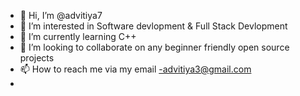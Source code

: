 - 👋 Hi, I’m @advitiya7
- 👀 I’m interested in Software devlopment & Full Stack Devlopment
- 🌱 I’m currently learning C++
- 💞️ I’m looking to collaborate on any beginner friendly open source projects
- 📫 How to reach me via my email -advitiya3@gmail.com
- 

<!---
advitiya7/advitiya7 is a ✨ special ✨ repository because its `README.md` (this file) appears on your GitHub profile.
You can click the Preview link to take a look at your changes.
--->
